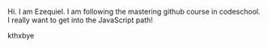 Hi. I am Ezequiel. I am following the mastering github course in codeschool.
I really want to get into the JavaScript path!

kthxbye
